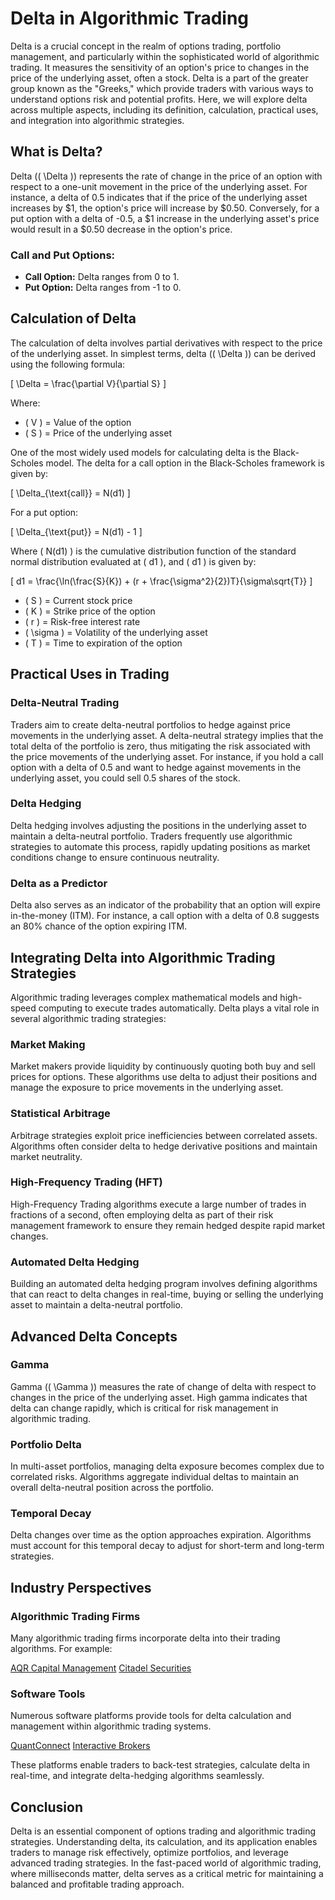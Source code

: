 # Delta in Algorithmic Trading

Delta is a crucial concept in the realm of options trading, portfolio management, and particularly within the sophisticated world of algorithmic trading. It measures the sensitivity of an option's price to changes in the price of the underlying asset, often a stock. Delta is a part of the greater group known as the "Greeks," which provide traders with various ways to understand options risk and potential profits. Here, we will explore delta across multiple aspects, including its definition, calculation, practical uses, and integration into algorithmic strategies.

## What is Delta?

Delta (\( \Delta \)) represents the rate of change in the price of an option with respect to a one-unit movement in the price of the underlying asset. For instance, a delta of 0.5 indicates that if the price of the underlying asset increases by $1, the option's price will increase by $0.50. Conversely, for a put option with a delta of -0.5, a $1 increase in the underlying asset's price would result in a $0.50 decrease in the option's price.

### Call and Put Options:
- **Call Option:** Delta ranges from 0 to 1.
- **Put Option:** Delta ranges from -1 to 0.

## Calculation of Delta

The calculation of delta involves partial derivatives with respect to the price of the underlying asset. In simplest terms, delta (\( \Delta \)) can be derived using the following formula:

\[ \Delta = \frac{\partial V}{\partial S} \]

Where:
- \( V \) = Value of the option
- \( S \) = Price of the underlying asset

One of the most widely used models for calculating delta is the Black-Scholes model. The delta for a call option in the Black-Scholes framework is given by:

\[ \Delta_{\text{call}} = N(d1) \]

For a put option:

\[ \Delta_{\text{put}} = N(d1) - 1 \]

Where \( N(d1) \) is the cumulative distribution function of the standard normal distribution evaluated at \( d1 \), and \( d1 \) is given by:

\[ d1 = \frac{\ln(\frac{S}{K}) + (r + \frac{\sigma^2}{2})T}{\sigma\sqrt{T}} \]

- \( S \) = Current stock price
- \( K \) = Strike price of the option
- \( r \) = Risk-free interest rate
- \( \sigma \) = Volatility of the underlying asset
- \( T \) = Time to expiration of the option

## Practical Uses in Trading

### Delta-Neutral Trading

Traders aim to create delta-neutral portfolios to hedge against price movements in the underlying asset. A delta-neutral strategy implies that the total delta of the portfolio is zero, thus mitigating the risk associated with the price movements of the underlying asset. For instance, if you hold a call option with a delta of 0.5 and want to hedge against movements in the underlying asset, you could sell 0.5 shares of the stock.

### Delta Hedging

Delta hedging involves adjusting the positions in the underlying asset to maintain a delta-neutral portfolio. Traders frequently use algorithmic strategies to automate this process, rapidly updating positions as market conditions change to ensure continuous neutrality.

### Delta as a Predictor

Delta also serves as an indicator of the probability that an option will expire in-the-money (ITM). For instance, a call option with a delta of 0.8 suggests an 80% chance of the option expiring ITM.

## Integrating Delta into Algorithmic Trading Strategies

Algorithmic trading leverages complex mathematical models and high-speed computing to execute trades automatically. Delta plays a vital role in several algorithmic trading strategies:

### Market Making

Market makers provide liquidity by continuously quoting both buy and sell prices for options. These algorithms use delta to adjust their positions and manage the exposure to price movements in the underlying asset. 

### Statistical Arbitrage

Arbitrage strategies exploit price inefficiencies between correlated assets. Algorithms often consider delta to hedge derivative positions and maintain market neutrality.

### High-Frequency Trading (HFT)

High-Frequency Trading algorithms execute a large number of trades in fractions of a second, often employing delta as part of their risk management framework to ensure they remain hedged despite rapid market changes.

### Automated Delta Hedging

Building an automated delta hedging program involves defining algorithms that can react to delta changes in real-time, buying or selling the underlying asset to maintain a delta-neutral portfolio.

## Advanced Delta Concepts

### Gamma

Gamma (\( \Gamma \)) measures the rate of change of delta with respect to changes in the price of the underlying asset. High gamma indicates that delta can change rapidly, which is critical for risk management in algorithmic trading.

### Portfolio Delta

In multi-asset portfolios, managing delta exposure becomes complex due to correlated risks. Algorithms aggregate individual deltas to maintain an overall delta-neutral position across the portfolio.

### Temporal Decay

Delta changes over time as the option approaches expiration. Algorithms must account for this temporal decay to adjust for short-term and long-term strategies.

## Industry Perspectives

### Algorithmic Trading Firms

Many algorithmic trading firms incorporate delta into their trading algorithms. For example:

[AQR Capital Management](https://www.aqr.com/)
[Citadel Securities](https://www.citadelsecurities.com/)

### Software Tools

Numerous software platforms provide tools for delta calculation and management within algorithmic trading systems. 

[QuantConnect](https://www.quantconnect.com/)
[Interactive Brokers](https://www.interactivebrokers.com/)

These platforms enable traders to back-test strategies, calculate delta in real-time, and integrate delta-hedging algorithms seamlessly.

## Conclusion

Delta is an essential component of options trading and algorithmic trading strategies. Understanding delta, its calculation, and its application enables traders to manage risk effectively, optimize portfolios, and leverage advanced trading strategies. In the fast-paced world of algorithmic trading, where milliseconds matter, delta serves as a critical metric for maintaining a balanced and profitable trading approach.